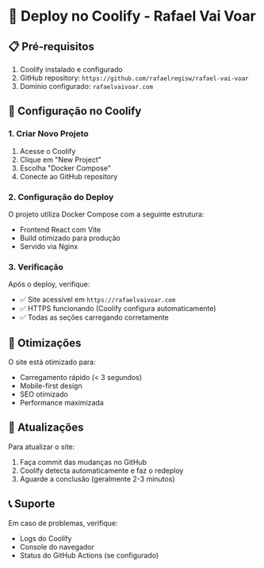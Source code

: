 # 🚀 Deploy no Coolify - Rafael Vai Voar

## 📋 Pré-requisitos

1. Coolify instalado e configurado
2. GitHub repository: `https://github.com/rafaelregisw/rafael-vai-voar`
3. Domínio configurado: `rafaelvaivoar.com`

## 🔧 Configuração no Coolify

### 1. Criar Novo Projeto

1. Acesse o Coolify
2. Clique em "New Project"
3. Escolha "Docker Compose"
4. Conecte ao GitHub repository

### 2. Configuração do Deploy

O projeto utiliza Docker Compose com a seguinte estrutura:
- Frontend React com Vite
- Build otimizado para produção
- Servido via Nginx

### 3. Verificação

Após o deploy, verifique:
- ✅ Site acessível em `https://rafaelvaivoar.com`
- ✅ HTTPS funcionando (Coolify configura automaticamente)
- ✅ Todas as seções carregando corretamente

## 📱 Otimizações

O site está otimizado para:
- Carregamento rápido (< 3 segundos)
- Mobile-first design
- SEO otimizado
- Performance maximizada

## 🔄 Atualizações

Para atualizar o site:
1. Faça commit das mudanças no GitHub
2. Coolify detecta automaticamente e faz o redeploy
3. Aguarde a conclusão (geralmente 2-3 minutos)

## 📞 Suporte

Em caso de problemas, verifique:
- Logs do Coolify
- Console do navegador
- Status do GitHub Actions (se configurado)